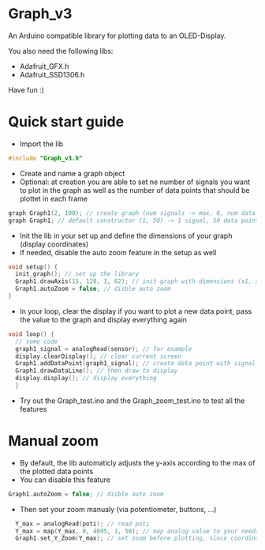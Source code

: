 # Graph_v3
An Arduino compatible library for plotting data to an OLED-Display.

You also need the following libs:
- Adafruit_GFX.h
- Adafruit_SSD1306.h

Have fun :)

# Quick start guide

- Import the lib

```cpp
#include "Graph_v3.h"
```

- Create and name a graph object
- Optional: at creation you are able to set ne number of signals you want to plot in the graph as well as the number of data points that should be plottet in each frame
```cpp
graph Graph1(2, 100); // create graph (num signals -> max. 6, num data points in graph -> max. 255)
graph Graph1; // default constructor (1, 50) -> 1 signal, 50 data points per plot
```

- Init the lib in your set up and define the dimensions of your graph (display coordinates)
- If needed, disable the auto zoom feature in the setup as well
```cpp
void setup() {
  init_graph(); // set up the library
  Graph1.drawAxis(15, 128, 1, 62); // init graph with dimensions (x1, x2, y1, y2)
  Graph1.autoZoom = false; // disble auto zoom
}
```

- In your loop, clear the display if you want to plot a new data point, pass the value to the graph and display everything again
```cpp
void loop() {
  // some code
  graph1_signal = analogRead(sensor); // for example
  display.clearDisplay(); // clear current screen
  Graph1.addDataPoint(graph1_signal); // create data point with signal_1 ( must be int var_name[] type! )
  Graph1.drawDataLine(); // then draw to display
  display.display(); // display everything
  }
```

- Try out the Graph_test.ino and the Graph_zoom_test.ino to test all the features

# Manual zoom

- By default, the lib automaticly adjusts the y-axis according to the max of the plotted data points
- You can disable this feature
```cpp
Graph1.autoZoom = false; // disble auto zoom
```
- Then set your zoom manualy (via potentiometer, buttons, ...)
```cpp
  Y_max = analogRead(poti); // read poti
  Y_max = map(Y_max, 0, 4095, 1, 50); // map analog value to your needs
  Graph1.set_Y_Zoom(Y_max); // set zoom before plotting, since coordinates on the screen are calculated in .drawDataLine()
```
